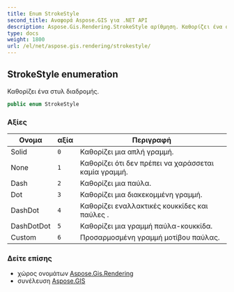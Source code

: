 ```yaml
---
title: Enum StrokeStyle
second_title: Αναφορά Aspose.GIS για .NET API
description: Aspose.Gis.Rendering.StrokeStyle αρίθμηση. Καθορίζει ένα στυλ διαδρομής.
type: docs
weight: 1800
url: /el/net/aspose.gis.rendering/strokestyle/
---
```

## StrokeStyle enumeration

Καθορίζει ένα στυλ διαδρομής.

```csharp
public enum StrokeStyle
```

### Αξίες

| Ονομα | αξία | Περιγραφή |
| --- | --- | --- |
| Solid | `0` | Καθορίζει μια απλή γραμμή. |
| None | `1` | Καθορίζει ότι δεν πρέπει να χαράσσεται καμία γραμμή. |
| Dash | `2` | Καθορίζει μια παύλα. |
| Dot | `3` | Καθορίζει μια διακεκομμένη γραμμή. |
| DashDot | `4` | Καθορίζει εναλλακτικές κουκκίδες και παύλες . |
| DashDotDot | `5` | Καθορίζει μια γραμμή παύλα-κουκκίδα. |
| Custom | `6` | Προσαρμοσμένη γραμμή μοτίβου παύλας. |

### Δείτε επίσης

* χώρος ονομάτων [Aspose.Gis.Rendering](../../aspose.gis.rendering/)
* συνέλευση [Aspose.GIS](../../)


